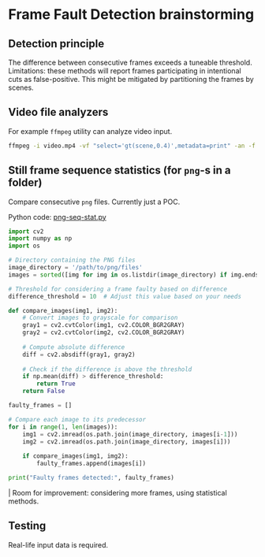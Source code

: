 # Frame Fault Detection brainstorming

## Detection principle

The difference between consecutive frames exceeds a tuneable threshold. 
Limitations: these methods will report frames participating in intentional cuts as false-positive.
This might be mitigated by partitioning the frames by scenes.

## Video file analyzers

For example `ffmpeg` utility can analyze video input.

``` bash
ffmpeg -i video.mp4 -vf "select='gt(scene,0.4)',metadata=print" -an -f null -
```

## Still frame sequence statistics (for `png`-s in a folder)

Compare consecutive `png` files. Currently just a POC.

Python code: [png-seq-stat.py](png-seq-stat.py)

```python
import cv2
import numpy as np
import os

# Directory containing the PNG files
image_directory = '/path/to/png/files'
images = sorted([img for img in os.listdir(image_directory) if img.endswith(".png")])

# Threshold for considering a frame faulty based on difference
difference_threshold = 10  # Adjust this value based on your needs

def compare_images(img1, img2):
    # Convert images to grayscale for comparison
    gray1 = cv2.cvtColor(img1, cv2.COLOR_BGR2GRAY)
    gray2 = cv2.cvtColor(img2, cv2.COLOR_BGR2GRAY)
    
    # Compute absolute difference
    diff = cv2.absdiff(gray1, gray2)
    
    # Check if the difference is above the threshold
    if np.mean(diff) > difference_threshold:
        return True
    return False

faulty_frames = []

# Compare each image to its predecessor
for i in range(1, len(images)):
    img1 = cv2.imread(os.path.join(image_directory, images[i-1]))
    img2 = cv2.imread(os.path.join(image_directory, images[i]))
    
    if compare_images(img1, img2):
        faulty_frames.append(images[i])

print("Faulty frames detected:", faulty_frames)

```
| Room for improvement: considering more frames, using statistical methods.


## Testing

Real-life input data is required.
